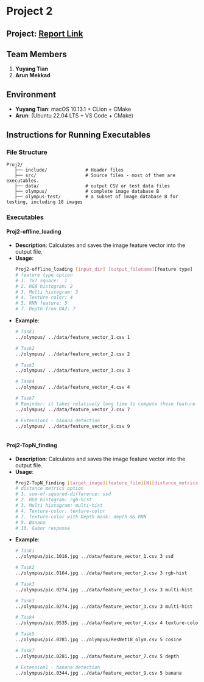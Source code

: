 # Project 2

## Project: [Report Link](https://docs.google.com/document/d/1GSQYxn4meG6uxprJJ3AXL2RdfmDbJhp-DzZt_QJ7Cxk/edit?addon_store&tab=t.0#heading=h.1ikululub2bq)

## Team Members
1. **Yuyang Tian**
2. **Arun Mekkad**

## Environment
- **Yuyang Tian**: macOS 10.13.1 + CLion + CMake
- **Arun**: (Ubuntu 22.04 LTS + VS Code + CMake)

## Instructions for Running Executables

### File Structure
  ```
  Proj2/
     ├── include/              # Header files
     ├── src/                  # Source files - most of them are executables.
     ├── data/                 # output CSV or test data files
     ├── olympus/              # complete image database B
     ├── olympus-test/         # a subset of image database B for testing, including 18 images
  ```



### Executables
#### **Proj2-offline_loading**

- **Description**: Calculates and saves the image feature vector into the output file.
- **Usage**:
  ```bash
  Proj2-offline_loading [input_dir] [output_filename][feature type]
  # feature type option
  # 1. 7x7 square:  1
  # 2. RGB histogram: 2
  # 3. Multi histogram: 3
  # 4. Texture-color: 4
  # 5. RNN feature: 5
  # 7. Depth from DA2: 7
  ```
- **Example**:
  ```bash
  # Task1
  ../olympus/ ../data/feature_vector_1.csv 1
  
  # Task2
  ../olympus/ ../data/feature_vector_2.csv 2
  
  # Task3
  ../olympus/ ../data/feature_vector_3.csv 3
  
  # Task4
  ../olympus/ ../data/feature_vector_4.csv 4
  
  # Task7
  # Reminder: it takes relatively long time to compute these feature vectors, please feel free to use existed 'feature_vector_7.csv' for testing 
  ../olympus/ ../data/feature_vector_7.csv 7
  
  # Extension1 - banana detection
  ../olympus/ ../data/feature_vector_9.csv 9
  
  

#### **Proj2-TopN_finding**

- **Description**: Calculates and saves the image feature vector into the output file.
- **Usage**:
  ```bash
  Proj2-TopN_finding [target_image][feature_file][N][distance_metrics]
  # distance metrics option
  # 1. sum-of-squared-difference: ssd
  # 2. RGB histogram: rgb-hist
  # 3. Multi histogram: multi-hist
  # 4. Texture-color: texture-color
  # 7. Texture-color with Depth mask: depth && RNN
  # 9. Banana
  # 10. Gabor response
  ```
- **Example**:
  ```bash
  # Task1
  ../olympus/pic.1016.jpg ../data/feature_vector_1.csv 3 ssd
  
  # Task2
  ../olympus/pic.0164.jpg ../data/feature_vector_2.csv 3 rgb-hist
  
  # Task3
  ../olympus/pic.0274.jpg ../data/feature_vector_3.csv 3 multi-hist
  
  # Task3
  ../olympus/pic.0274.jpg ../data/feature_vector_3.csv 3 multi-hist
  
  # Task4
  ../olympus/pic.0535.jpg ../data/feature_vector_4.csv 4 texture-color
  
  # Task5
  ../olympus/pic.0281.jpg ../olympus/ResNet18_olym.csv 5 cosine
  
  # Task7
  ../olympus/pic.0281.jpg ../data/feature_vector_7.csv 5 depth
  
  # Extension1 - banana detection
  ../olympus/pic.0344.jpg ../data/feature_vector_9.csv 5 banana
 